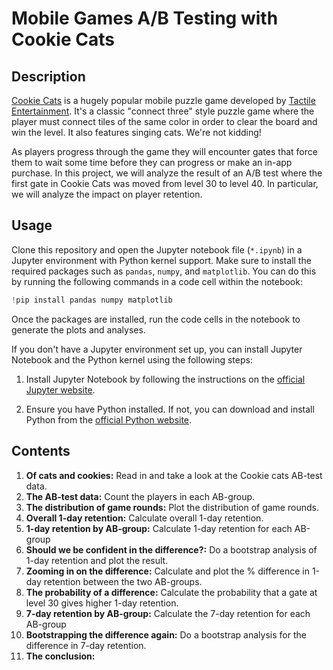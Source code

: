# Mobile Games A/B Testing with Cookie Cats
## Description 
[Cookie Cats](https://www.facebook.com/cookiecatsgame) is a hugely popular mobile puzzle game developed by [Tactile Entertainment](https://tactilegames.com/). It's a classic "connect three" style puzzle game where the player must connect tiles of the same color in order to clear the board and win the level. It also features singing cats. We're not kidding!

As players progress through the game they will encounter gates that force them to wait some time before they can progress or make an in-app purchase. In this project, we will analyze the result of an A/B test where the first gate in Cookie Cats was moved from level 30 to level 40. In particular, we will analyze the impact on player retention.
## Usage
Clone this repository and open the Jupyter notebook file (`*.ipynb`) in a Jupyter environment with Python kernel support. Make sure to install the required packages such as `pandas`, `numpy`, and `matplotlib`. You can do this by running the following commands in a code cell within the notebook:
```python
!pip install pandas numpy matplotlib
```
Once the packages are installed, run the code cells in the notebook to generate the plots and analyses.

If you don't have a Jupyter environment set up, you can install Jupyter Notebook and the Python kernel using the following steps:

1. Install Jupyter Notebook by following the instructions on the [official Jupyter website](https://jupyter.org/install).

2. Ensure you have Python installed. If not, you can download and install Python from the [official Python website](https://www.python.org/downloads/).
## Contents
1. **Of cats and cookies:** Read in and take a look at the Cookie cats AB-test data.
2. **The AB-test data:** Count the players in each AB-group.
3. **The distribution of game rounds:** Plot the distribution of game rounds.
4. **Overall 1-day retention:** Calculate overall 1-day retention.
5. **1-day retention by AB-group:** Calculate 1-day retention for each AB-group
6. **Should we be confident in the difference?:** Do a bootstrap analysis of 1-day retention and plot the result.
7. **Zooming in on the difference:** Calculate and plot the % difference in 1-day retention between the two AB-groups.
8. **The probability of a difference:** Calculate the probability that a gate at level 30 gives higher 1-day retention.
9. **7-day retention by AB-group:** Calculate the 7-day retention for each AB-group
10. **Bootstrapping the difference again:** Do a bootstrap analysis for the difference in 7-day retention.
11. **The conclusion:**
